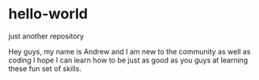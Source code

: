 # hello-world
just another repository

Hey guys, my name is Andrew and I am new to the community as well as coding I hope I can learn how to be just as good
as you guys at learning these fun set of skills.
